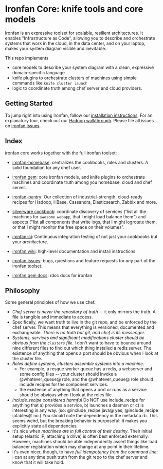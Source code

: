 # Ironfan Core: knife tools and core models

Ironfan is an expressive toolset for scalable, resilient architectures. It enables "Infrastructure as Code", allowing you to describe and orchestrate systems that work in the cloud, in the data center, and on your laptop, makes your system diagram visible and inevitable.

This repo implements

* core models to describe your system diagram with a clean, expressive domain-specific language
* knife plugins to orchestrate clusters of machines using simple commands like `knife cluster launch`
* logic to coordinate truth among chef server and cloud providers.

## Getting Started

To jump right into using Ironfan, follow our [installation instructions](https://github.com/infochimps-labs/ironfan/wiki/INSTALL). For an explanatory tour, check out our [Hadoop walkthrough](https://github.com/infochimps-labs/ironfan/wiki/INSTALL).  Please file all issues on [ironfan issues](https://github.com/infochimps-labs/ironfan/issues).

## Index

ironfan core works together with the full ironfan toolset:

* [ironfan-homebase](https://github.com/infochimps-labs/ironfan-homebase): centralizes the cookbooks, roles and clusters. A solid foundation for any chef user.
* [ironfan gem](https://github.com/infochimps-labs/ironfan): core ironfan models, and knife plugins to orchestrate machines and coordinate truth among you homebase, cloud and chef server.
* [ironfan-pantry](https://github.com/infochimps-labs/ironfan-pantry): Our collection of industrial-strength, cloud-ready recipes for Hadoop, HBase, Cassandra, Elasticsearch, Zabbix and more.
* [silverware cookbook](https://github.com/infochimps-labs/ironfan-pantry/tree/master/cookbooks/silverware): coordinate discovery of services ("list all the machines for `awesome_webapp`, that I might load balance them") and aspects ("list all components that write logs, that I might logrotate them, or that I might monitor the free space on their volumes".
* [ironfan-ci](https://github.com/infochimps-labs/ironfan-ci): Continuous integration testing of not just your cookbooks but your *architecture*.

* [ironfan wiki](https://github.com/infochimps-labs/ironfan/wiki): high-level documentation and install instructions
* [ironfan issues](https://github.com/infochimps-labs/ironfan/issues): bugs, questions and feature requests for *any* part of the ironfan toolset.
* [ironfan gem docs](http://rdoc.info/gems/ironfan): rdoc docs for ironfan

## Philosophy

Some general principles of how we use chef.

* *Chef server is never the repository of truth* -- it only mirrors the truth. A file is tangible and immediate to access.
* Specifically, we want truth to live in the git repo, and be enforced by the chef server.  This means that everything is versioned, documented and exchangeable. *There is no truth but git, and chef is its messenger*.
* *Systems, services and significant modifications cluster should be obvious from the `clusters` file*.  I don't want to have to bounce around nine different files to find out which thing installed a redis:server. The existence of anything that opens a port should be obvious when I look at the cluster file.
* *Roles define systems, clusters assemble systems into a machine*.
  - For example, a resque worker queue has a redis, a webserver and some config files -- your cluster should invoke a @whatever_queue@ role, and the @whatever_queue@ role should include recipes for the component services.
  - the existence of anything that opens a port _or_ runs as a service should be obvious when I look at the roles file.
* *include_recipe considered harmful* Do NOT use include_recipe for anything that a) provides a service, b) launches a daemon or c) is interesting in any way. (so: @include_recipe java@ yes; @include_recipe iptables@ no.) You should note the dependency in the metadata.rb. This seems weird, but the breaking behavior is purposeful: it makes you explicitly state all dependencies.
* It's nice when *machines are in full control of their destiny*. Their initial setup (elastic IP, attaching a drive) is often best enforced externally. However, machines should be able independently assert things like load balancer registration which may change at any point in their lifetime.
* It's even nicer, though, to have *full idempotency from the command line*: I can at any time push truth from the git repo to the chef server and know that it will take hold.

